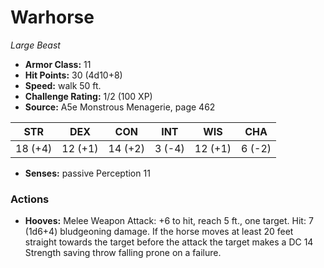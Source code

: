 # Warhorse

*Large* *Beast*

- **Armor Class:** 11
- **Hit Points:** 30 (4d10+8)
- **Speed:** walk 50 ft.
- **Challenge Rating:** 1/2 (100 XP)
- **Source:** A5e Monstrous Menagerie, page 462

| STR | DEX | CON | INT | WIS | CHA |
| --- | --- | --- | --- | --- | --- |
| 18 (+4) | 12 (+1) | 14 (+2) | 3 (-4) | 12 (+1) | 6 (-2) |

- **Senses:** passive Perception 11

### Actions

- **Hooves:** Melee Weapon Attack: +6 to hit, reach 5 ft., one target. Hit: 7 (1d6+4) bludgeoning damage. If the horse moves at least 20 feet straight towards the target before the attack  the target makes a DC 14 Strength saving throw  falling prone on a failure.


